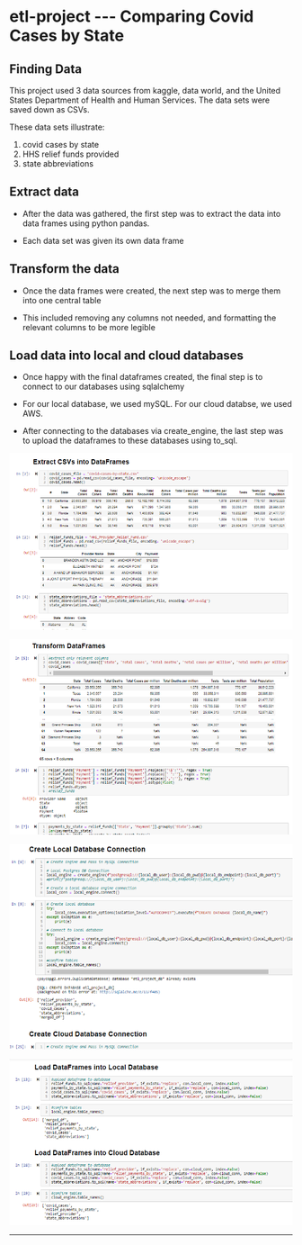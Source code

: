 # etl-project --- Comparing Covid Cases by State

## Finding Data

This project used 3 data sources from kaggle, data world, and the United States Department of Health and Human Services.  The data sets were saved down as CSVs. 

These data sets illustrate:

1) covid cases by state
2) HHS relief funds provided
3) state abbreviations

## Extract data

* After the data was gathered, the first step was to extract the data into data frames using python pandas. 

* Each data set was given its own data frame

## Transform the data

* Once the data frames were created, the next step was to merge them into one central table

* This included removing any columns not needed, and formatting the relevant columns to be more legible

## Load data into local and cloud databases

* Once happy with the final dataframes created, the final step is to connect to our databases using sqlalchemy 

* For our local database, we used mySQL. For our cloud databse, we used AWS.

* After connecting to the databases via create_engine, the last step was to upload the dataframes to these databases using to_sql.


![extract](images/extract.PNG)

![transform](images/transform.PNG)

![load1](images/load1.PNG)

![load2](images/load2.PNG)

- - -

